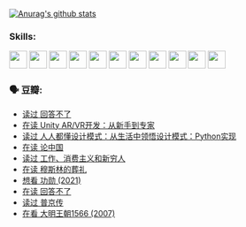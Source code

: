
[![Anurag's github stats](https://github-readme-stats.vercel.app/api?username=w940853815)](https://github.com/anuraghazra/github-readme-stats)

### Skills:

<code><img height="32" src="https://cdn.jsdelivr.net/npm/simple-icons@v5/icons/python.svg"></code>
<code><img height="32" src="https://cdn.jsdelivr.net/npm/simple-icons@v5/icons/javascript.svg"></code>
<code><img height="32" src="https://cdn.jsdelivr.net/npm/simple-icons@v5/icons/django.svg"></code>
<code><img height="32" src="https://cdn.jsdelivr.net/npm/simple-icons@v5/icons/flask.svg"></code>
<code><img height="32" src="https://cdn.jsdelivr.net/npm/simple-icons@v5/icons/vuetify.svg"></code>
<code><img height="32" src="https://cdn.jsdelivr.net/npm/simple-icons@v5/icons/git.svg"></code>
<code><img height="32" src="https://cdn.jsdelivr.net/npm/simple-icons@v5/icons/docker.svg"></code>
<code><img height="32" src="https://cdn.jsdelivr.net/npm/simple-icons@v5/icons/postgresql.svg"></code>
<code><img height="32" src="https://cdn.jsdelivr.net/npm/simple-icons@v5/icons/elasticsearch.svg"></code>
<code><img height="32" src="https://cdn.jsdelivr.net/npm/simple-icons@v5/icons/macos.svg"></code>
<code><img height="32" src="https://cdn.jsdelivr.net/npm/simple-icons@v5/icons/linux.svg"></code>

### 🗣 豆瓣:

<!-- DOUBAN-ACTIVITIES:START -->
- [读过 回答不了](https://www.douban.com/people/136069238/status/3812155932/?_i=48549047)
- [在读 Unity AR/VR开发：从新手到专家](https://www.douban.com/people/136069238/status/3810864648/?_i=48549047)
- [读过 人人都懂设计模式：从生活中领悟设计模式：Python实现](https://www.douban.com/people/136069238/status/3806334005/?_i=48549047)
- [在读 论中国](https://www.douban.com/people/136069238/status/3805671678/?_i=48549047)
- [读过 工作、消费主义和新穷人](https://www.douban.com/people/136069238/status/3803834644/?_i=48549047)
- [在读 穆斯林的葬礼](https://www.douban.com/people/136069238/status/3802824932/?_i=48549047)
- [想看 功勋‎ (2021)](https://www.douban.com/people/136069238/status/3802127044/?_i=48549047)
- [在读 回答不了](https://www.douban.com/people/136069238/status/3802078489/?_i=48549047)
- [读过 普京传](https://www.douban.com/people/136069238/status/3802076688/?_i=48549047)
- [在看 大明王朝1566‎ (2007)](https://www.douban.com/people/136069238/status/3800275133/?_i=48549047)
<!-- DOUBAN-ACTIVITIES:END -->
<!--
**w940853815/w940853815** is a ✨ _special_ ✨ repository because its `README.md` (this file) appears on your GitHub profile.

Here are some ideas to get you started:

- 🔭 I’m currently working on ...
- 🌱 I’m currently learning ...
- 👯 I’m looking to collaborate on ...
- 🤔 I’m looking for help with ...
- 💬 Ask me about ...
- 📫 How to reach me: ...
- 😄 Pronouns: ...
- ⚡ Fun fact: ...
-->
